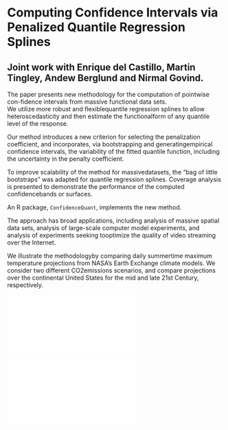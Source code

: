 # Computing Confidence Intervals via Penalized Quantile Regression Splines
## Joint work with Enrique del Castillo, Martin Tingley, Andew Berglund and Nirmal Govind.

The paper presents new methodology for the computation of pointwise con-fidence intervals from massive functional data sets.  
We utilize more robust and flexiblequantile regression splines to allow heteroscedasticity and then estimate the functionalform of  any quantile level of the response. 

Our method introduces a  new criterion for selecting the penalization coefficient, and incorporates, via bootstrapping and generatingempirical confidence intervals, the variability of the fitted quantile function, including the uncertainty in the penalty coefficient.  

To improve scalability of the method for massivedatasets, the “bag of little bootstraps” was adapted for quantile regression splines.  Coverage analysis is presented to demonstrate the performance of the computed confidencebands or surfaces.  

An R package, `ConfidenceQuant`, implements the new method.  

The approach has broad applications, including analysis of massive spatial data sets, analysis of large-scale computer model experiments, and analysis of experiments seeking tooptimize the quality of video streaming over the Internet.  

We illustrate the methodologyby comparing daily summertime maximum temperature projections from NASA’s Earth Exchange climate models. We consider two different CO2emissions scenarios, and compare projections over the continental United States for the mid and late 21st Century, respectively.

![plot1](plots/T0_5.pdf)
![plot1](plots/USA0_5_50.pdf)
